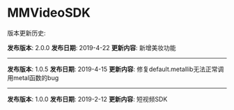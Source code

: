 # MMVideoSDK

版本更新历史:

**发布版本**: 2.0.0
**发布日期**: 2019-4-22
**更新内容**: 新增美妆功能

---

**发布版本**: 1.0.5
**发布日期**: 2019-4-15
**更新内容**: 修复default.metallib无法正常调用metal函数的bug

---

**发布版本**: 1.0.0
**发布日期**: 2019-2-12
**更新内容**: 短视频SDK
